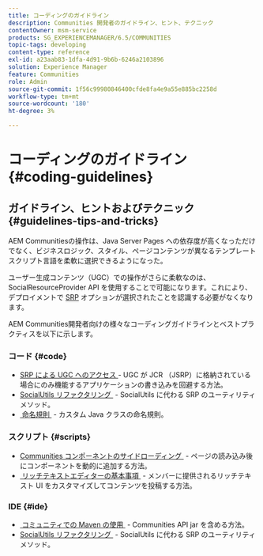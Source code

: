 ```yaml
---
title: コーディングのガイドライン
description: Communities 開発者のガイドライン、ヒント、テクニック
contentOwner: msm-service
products: SG_EXPERIENCEMANAGER/6.5/COMMUNITIES
topic-tags: developing
content-type: reference
exl-id: a23aab83-1dfa-4d91-9b6b-6246a2103896
solution: Experience Manager
feature: Communities
role: Admin
source-git-commit: 1f56c99980846400cfde8fa4e9a55e885bc2258d
workflow-type: tm+mt
source-wordcount: '180'
ht-degree: 3%

---
```


# コーディングのガイドライン {#coding-guidelines}

## ガイドライン、ヒントおよびテクニック {#guidelines-tips-and-tricks}

AEM Communitiesの操作は、Java Server Pages への依存度が高くなっただけでなく、ビジネスロジック、スタイル、ページコンテンツが異なるテンプレートスクリプト言語を柔軟に選択できるようになった。

ユーザー生成コンテンツ（UGC）での操作がさらに柔軟なのは、SocialResourceProvider API を使用することで可能になります。これにより、デプロイメントで [SRP](srp.md) オプションが選択されたことを認識する必要がなくなります。

AEM Communities開発者向けの様々なコーディングガイドラインとベストプラクティスを以下に示します。

### コード {#code}

* [SRP による UGC へのアクセス &#x200B;](accessing-ugc-with-srp.md) - UGC が JCR （JSRP）に格納されている場合にのみ機能するアプリケーションの書き込みを回避する方法。
* [SocialUtils リファクタリング &#x200B;](socialutils.md) - SocialUtils に代わる SRP のユーティリティメソッド。
* [&#x200B; 命名規則 &#x200B;](naming-conventions.md) - カスタム Java クラスの命名規則。

### スクリプト {#scripts}

* [Communities コンポーネントのサイドローディング &#x200B;](sideloading.md) - ページの読み込み後にコンポーネントを動的に追加する方法。
* [&#x200B; リッチテキストエディターの基本事項 &#x200B;](rte.md) - メンバーに提供されるリッチテキスト UI をカスタマイズしてコンテンツを投稿する方法。

### IDE {#ide}

* [&#x200B; コミュニティでの Maven の使用 &#x200B;](maven.md) - Communities API jar を含める方法。
* [SocialUtils リファクタリング &#x200B;](socialutils.md) - SocialUtils に代わる SRP のユーティリティメソッド。
